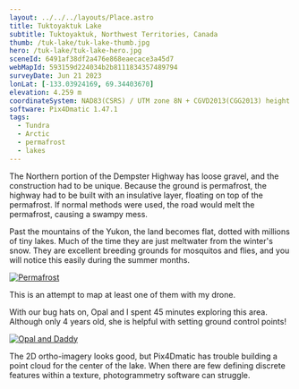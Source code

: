 ```yaml
---
layout: ../../../layouts/Place.astro
title: Tuktoyaktuk Lake
subtitle: Tuktoyaktuk, Northwest Territories, Canada
thumb: /tuk-lake/tuk-lake-thumb.jpg
hero: /tuk-lake/tuk-lake-hero.jpg
sceneId: 6491af38df2a476e868eaecace3a45d7
webMapId: 593159d224034b2b8111834357489794
surveyDate: Jun 21 2023
lonLat: [-133.03924169, 69.34403670]
elevation: 4.259 m
coordinateSystem: NAD83(CSRS) / UTM zone 8N + CGVD2013(CGG2013) height
software: Pix4Dmatic 1.47.1
tags:
  - Tundra
  - Arctic
  - permafrost
  - lakes
---
```


The Northern portion of the Dempster Highway has loose gravel, and the construction had to be unique. Because the ground is permafrost, the highway had to be built with an insulative layer, floating on top of the permafrost. If normal methods were used, the road would melt the permafrost, causing a swampy mess.

Past the mountains of the Yukon, the land becomes flat, dotted with millions of tiny lakes. Much of the time they are just meltwater from the winter's snow. They are excellent breeding grounds for mosquitos and flies, and you will notice this easily during the summer months.

[![Permafrost](/tuk-lake/permafrost.jpg)](/tuk-lake/permafrost.jpg)

This is an attempt to map at least one of them with my drone.

With our bug hats on, Opal and I spent 45 minutes exploring this area. Although only 4 years old, she is helpful with setting ground control points!

[![Opal and Daddy](/tuk-lake/opal-and-daddy.jpg)](/tuk-lake/opal-and-daddy.jpg)

The 2D ortho-imagery looks good, but Pix4Dmatic has trouble building a point cloud for the center of the lake. When there are few defining discrete features within a texture, photogrammetry software can struggle.

